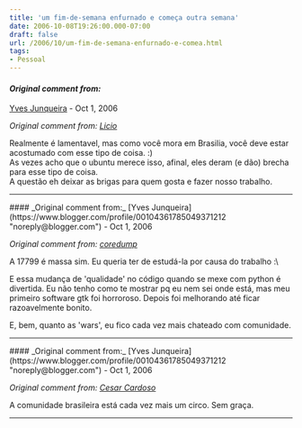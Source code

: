 ```yaml
---
title: 'um fim-de-semana enfurnado e começa outra semana'
date: 2006-10-08T19:26:00.000-07:00
draft: false
url: /2006/10/um-fim-de-semana-enfurnado-e-comea.html
tags: 
- Pessoal
---
```


#### _Original comment from:_
[Yves Junqueira](https://www.blogger.com/profile/00104361785049371212 "noreply@blogger.com") - <time datetime="2006-10-09T03:17:00.000-07:00">Oct 1, 2006</time>

_Original comment from: [Licio](http://blog.licio.eti.br)_  
  
Realmente é lamentavel, mas como você mora em Brasilia, você deve estar acostumado com esse tipo de coisa. :)  
As vezes acho que o ubuntu merece isso, afinal, eles deram (e dão) brecha para esse tipo de coisa.  
A questão eh deixar as brigas para quem gosta e fazer nosso trabalho.
<hr />
#### _Original comment from:_
[Yves Junqueira](https://www.blogger.com/profile/00104361785049371212 "noreply@blogger.com") - <time datetime="2006-10-09T06:15:00.000-07:00">Oct 1, 2006</time>

_Original comment from: [coredump](http://core.eti.br)_  
  
A 17799 é massa sim. Eu queria ter de estudá-la por causa do trabalho :\\  
  
E essa mudança de 'qualidade' no código quando se mexe com python é divertida. Eu não tenho como te mostrar pq eu nem sei onde está, mas meu primeiro software gtk foi horroroso. Depois foi melhorando até ficar razoavelmente bonito.  
  
E, bem, quanto as 'wars', eu fico cada vez mais chateado com comunidade.
<hr />
#### _Original comment from:_
[Yves Junqueira](https://www.blogger.com/profile/00104361785049371212 "noreply@blogger.com") - <time datetime="2006-10-09T13:26:00.000-07:00">Oct 1, 2006</time>

_Original comment from: [Cesar Cardoso](http://fudeblog.zyakannazio.eti.br)_  
  
A comunidade brasileira está cada vez mais um circo. Sem graça.
<hr />
